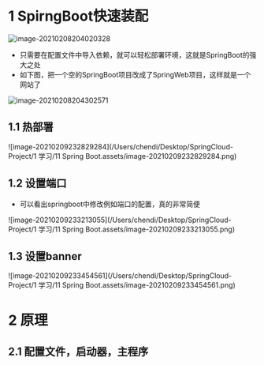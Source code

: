 # 1 SpirngBoot快速装配

![image-20210208204020328](https://i.loli.net/2021/02/08/rYxOZSyjUfHKvFq.png)

- 只需要在配置文件中导入依赖，就可以轻松部署环境，这就是SpringBoot的强大之处
- 如下图，把一个空的SpringBoot项目改成了SpringWeb项目，这样就是一个网站了

![image-20210208204302571](https://i.loli.net/2021/02/08/qBNRu5Jl4KWQt8f.png)

## 1.1 热部署

![image-20210209232829284](/Users/chendi/Desktop/SpringCloud-Project/1 学习/11 Spring Boot.assets/image-20210209232829284.png)

## 1.2 设置端口

- 可以看出springboot中修改例如端口的配置，真的非常简便

![image-20210209233213055](/Users/chendi/Desktop/SpringCloud-Project/1 学习/11 Spring Boot.assets/image-20210209233213055.png)

## 1.3 设置banner

![image-20210209233454561](/Users/chendi/Desktop/SpringCloud-Project/1 学习/11 Spring Boot.assets/image-20210209233454561.png)

# 2 原理

## 2.1 配置文件，启动器，主程序

